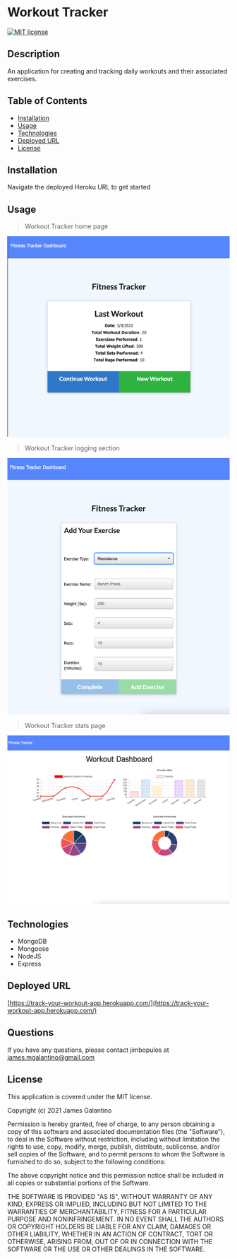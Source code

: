 # Workout Tracker

[![MIT license](https://img.shields.io/badge/License-MIT-blue.svg)](https://lbesson.mit-license.org/)

## Description
An application for creating and tracking daily workouts and their associated exercises.

## Table of Contents
* [Installation](#installation)
* [Usage](#usage)
* [Technologies](#technologies)
* [Deployed URL](#deployed-url)
* [License](#license)

## Installation
Navigate the deployed Heroku URL to get started

## Usage
>Workout Tracker home page

![Workout Tracker home](images/workout-tracker-home.png)

>Workout Tracker logging section

![Workout Tracker log](images/workout-tracker-log.png)

>Workout Tracker stats page

![Workout Tracker stats](images/workout-tracker-charts.png)

## Technologies
- MongoDB
- Mongoose
- NodeJS
- Express

## Deployed URL
[https://track-your-workout-app.herokuapp.com/](https://track-your-workout-app.herokuapp.com/)

## Questions
If you have any questions, please contact jimbopulos at james.mgalantino@gmail.com

## License
This application is covered under the MIT license.

Copyright (c) 2021 James Galantino

Permission is hereby granted, free of charge, to any person obtaining a copy
of this software and associated documentation files (the "Software"), to deal
in the Software without restriction, including without limitation the rights
to use, copy, modify, merge, publish, distribute, sublicense, and/or sell
copies of the Software, and to permit persons to whom the Software is
furnished to do so, subject to the following conditions:

The above copyright notice and this permission notice shall be included in all
copies or substantial portions of the Software.

THE SOFTWARE IS PROVIDED "AS IS", WITHOUT WARRANTY OF ANY KIND, EXPRESS OR
IMPLIED, INCLUDING BUT NOT LIMITED TO THE WARRANTIES OF MERCHANTABILITY,
FITNESS FOR A PARTICULAR PURPOSE AND NONINFRINGEMENT. IN NO EVENT SHALL THE
AUTHORS OR COPYRIGHT HOLDERS BE LIABLE FOR ANY CLAIM, DAMAGES OR OTHER
LIABILITY, WHETHER IN AN ACTION OF CONTRACT, TORT OR OTHERWISE, ARISING FROM,
OUT OF OR IN CONNECTION WITH THE SOFTWARE OR THE USE OR OTHER DEALINGS IN THE
SOFTWARE.